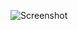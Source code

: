 ![Screenshot](https://raw.githubusercontent.com/Cryakl/Ultimate-RAT-Collection/refs/heads/main/Icarus/Screenshot.png)
